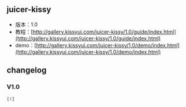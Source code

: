 ## juicer-kissy

* 版本：1.0
* 教程：[http://gallery.kissyui.com/juicer-kissy/1.0/guide/index.html](http://gallery.kissyui.com/juicer-kissy/1.0/guide/index.html)
* demo：[http://gallery.kissyui.com/juicer-kissy/1.0/demo/index.html](http://gallery.kissyui.com/juicer-kissy/1.0/demo/index.html)

## changelog

### V1.0

    [!]


